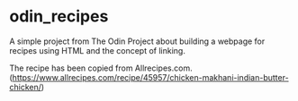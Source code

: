 # odin_recipes
A simple project from The Odin Project about building a webpage for recipes using HTML and the concept of linking. 

The recipe has been copied from Allrecipes.com. (https://www.allrecipes.com/recipe/45957/chicken-makhani-indian-butter-chicken/)
